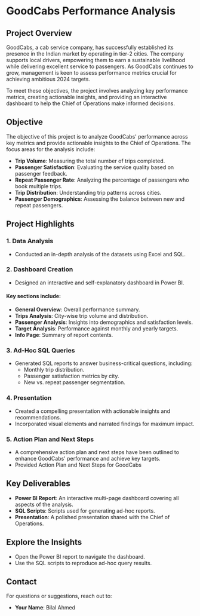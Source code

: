 # GoodCabs Performance Analysis

## Project Overview
GoodCabs, a cab service company, has successfully established its presence in the Indian market by operating in tier-2 cities. The company supports local drivers, empowering them to earn a sustainable livelihood while delivering excellent service to passengers. As GoodCabs continues to grow, management is keen to assess performance metrics crucial for achieving ambitious 2024 targets.

To meet these objectives, the project involves analyzing key performance metrics, creating actionable insights, and providing an interactive dashboard to help the Chief of Operations make informed decisions.

## Objective
The objective of this project is to analyze GoodCabs' performance across key metrics and provide actionable insights to the Chief of Operations. The focus areas for the analysis include:

- **Trip Volume**: Measuring the total number of trips completed.
- **Passenger Satisfaction**: Evaluating the service quality based on passenger feedback.
- **Repeat Passenger Rate**: Analyzing the percentage of passengers who book multiple trips.
- **Trip Distribution**: Understanding trip patterns across cities.
- **Passenger Demographics**: Assessing the balance between new and repeat passengers.

## Project Highlights

### 1. Data Analysis
- Conducted an in-depth analysis of the datasets using Excel and SQL.

### 2. Dashboard Creation
- Designed an interactive and self-explanatory dashboard in Power BI.

#### Key sections include:
- **General Overview**: Overall performance summary.
- **Trips Analysis**: City-wise trip volume and distribution.
- **Passenger Analysis**: Insights into demographics and satisfaction levels.
- **Target Analysis**: Performance against monthly and yearly targets.
- **Info Page**: Summary of report contents.

### 3. Ad-Hoc SQL Queries
- Generated SQL reports to answer business-critical questions, including:
  - Monthly trip distribution.
  - Passenger satisfaction metrics by city.
  - New vs. repeat passenger segmentation.

### 4. Presentation
- Created a compelling presentation with actionable insights and recommendations.
- Incorporated visual elements and narrated findings for maximum impact.

### 5. Action Plan and Next Steps
- A comprehensive action plan and next steps have been outlined to enhance GoodCabs' performance and achieve key targets.
- Provided Action Plan and Next Steps for GoodCabs

## Key Deliverables
- **Power BI Report**: An interactive multi-page dashboard covering all aspects of the analysis.
- **SQL Scripts**: Scripts used for generating ad-hoc reports.
- **Presentation**: A polished presentation shared with the Chief of Operations.

## Explore the Insights
- Open the Power BI report to navigate the dashboard.
- Use the SQL scripts to reproduce ad-hoc query results.

## Contact
For questions or suggestions, reach out to:
- **Your Name**: Bilal Ahmed

